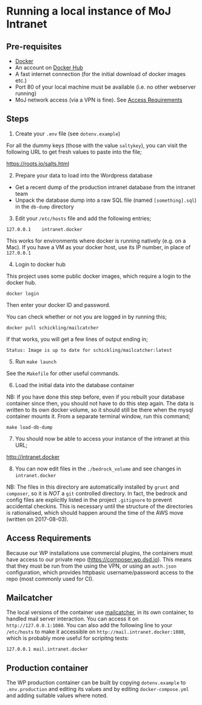 # Running a local instance of MoJ Intranet

## Pre-requisites

* [Docker](https://www.docker.com/)
* An account on [Docker Hub](https://hub.docker.com/)
* A fast internet connection (for the initial download of docker images etc.)
* Port 80 of your local machine must be available (i.e. no other webserver running)
* MoJ network access (via a VPN is fine). See [Access Requirements](#access-requirements)

## Steps

1. Create your `.env` file (see `dotenv.example`)

  For all the dummy keys (those with the value `saltykey`), you can
visit the following URL to get fresh values to paste into the file;

  https://roots.io/salts.html

2. Prepare your data to load into the Wordpress database

  * Get a recent dump of the production intranet database from the intranet team
  * Unpack the database dump into a raw SQL file (named `[something].sql`) in the `db-dump` directory

3. Edit your `/etc/hosts` file and add the following entries;

  `127.0.0.1	intranet.docker`

  This works for environments where docker is running natively (e.g. on
a Mac). If you have a VM as your docker host, use its IP number, in
place of `127.0.0.1`

4. Login to docker hub

This project uses some public docker images, which require a login
to the docker hub.

  `docker login`

Then enter your docker ID and password.

You can check whether or not you are logged in by running this;

  `docker pull schickling/mailcatcher`

If that works, you will get a few lines of output ending in;

  `Status: Image is up to date for schickling/mailcatcher:latest`

5. Run `make launch`

See the `Makefile` for other useful commands.

6. Load the initial data into the database container

  NB: If you have done this step before, even if you rebuilt your
database container since then, you should not have to do this step
again. The data is written to its own docker volume, so it should still
be there when the mysql container mounts it.  From a separate terminal
window, run this command;

  `make load-db-dump`

7. You should now be able to access your instance of the intranet at
   this URL;

  http://intranet.docker

8. You can now edit files in the `./bedrock_volume` and see changes in
   `intranet.docker`

  NB: The files in this directory are automatically installed by `grunt`
and `composer`, so it is *NOT* a `git` controlled directory. In fact,
the bedrock and config files are explicitly listed in the project
`.gitignore` to prevent accidental checkins. This is necessary until the
structure of the directories is rationalised, which should happen around
the time of the AWS move (written on 2017-08-03).

## <a name="access-requirements"></a> Access Requirements

Because our WP installations use commercial plugins, the
containers must have access to our private repo
(https://composer.wp.dsd.io). This means that they must be run from the
using the VPN, or using an `auth.json` configuration, which provides
httpbasic username/password access to the repo (most commonly used for
CI).

## Mailcatcher

The local versions of the container use
[mailcatcher](https://mailcatcher.me), in its own
container, to handled mail server interaction.  You can access it on
`http://127.0.0.1:1080`.  You can also add the following line to your
`/etc/hosts` to make it accessible on
`http://mail.intranet.docker:1080`, which is probably more useful for
scripitng tests:

```
127.0.0.1 mail.intranet.docker
```

## Production container

The WP production container can be built by copying `dotenv.example` to
`.env.production` and editing its values and by editing
`docker-compose.yml` and adding suitable values where noted.
